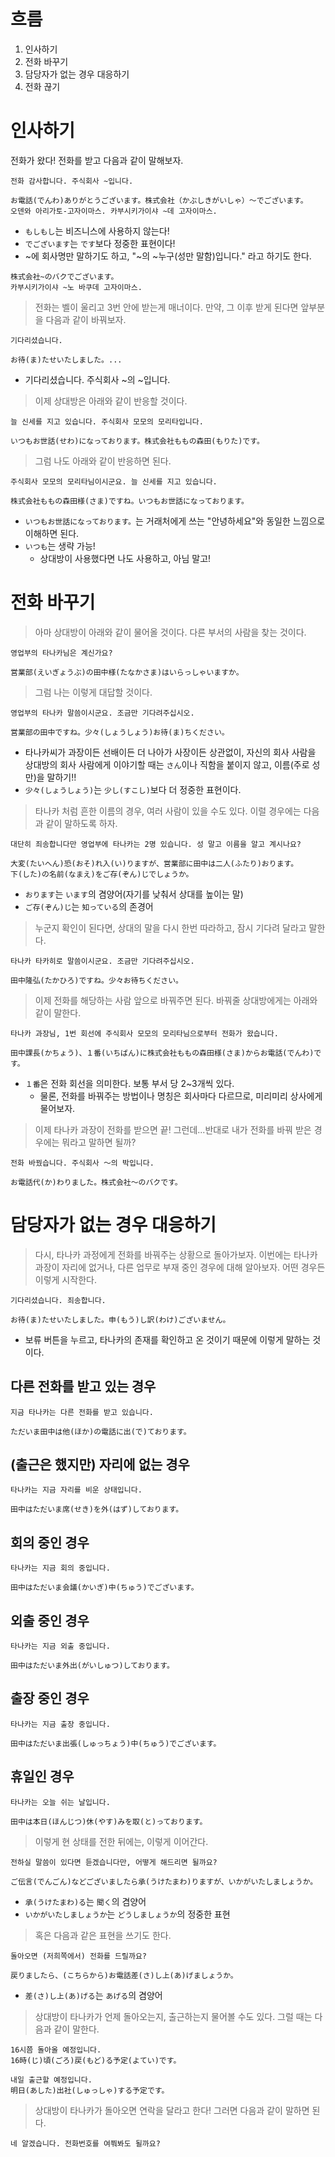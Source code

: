 # 흐름
1. 인사하기
2. 전화 바꾸기
3. 담당자가 없는 경우 대응하기
4. 전화 끊기
# 인사하기
전화가 왔다! 전화를 받고 다음과 같이 말해보자.
```
전화 감사합니다. 주식회사 ~입니다.

お電話(でんわ)ありがとうございます。株式会社（かぶしきがいしゃ）〜でございます。
오덴와 아리가토-고자이마스. 카부시키가이샤 ~데 고자이마스.
```
- `もしもし`는 비즈니스에 사용하지 않는다!
- `でございます`는 `です`보다 정중한 표현이다!
- ~에 회사명만 말하기도 하고, "~의 ~누구(성만 말함)입니다." 라고 하기도 한다.
```
株式会社~のバクでございます。
카부시키가이샤 ~노 바쿠데 고자이마스.
```

> 전화는 벨이 울리고 3번 안에 받는게 매너이다.
> 만약, 그 이후 받게 된다면 앞부분을 다음과 같이 바꿔보자.

```
기다리셨습니다.

お待(ま)たせいたしました。...
```
- 기다리셨습니다. 주식회사 ~의 ~입니다.

> 이제 상대방은 아래와 같이 반응할 것이다.

```
늘 신세를 지고 있습니다. 주식회사 모모의 모리타입니다.

いつもお世話(せわ)になっております。株式会社ももの森田(もりた)です。
```

> 그럼 나도 아래와 같이 반응하면 된다.

```
주식회사 모모의 모리타님이시군요. 늘 신세를 지고 있습니다.

株式会社ももの森田様(さま)ですね。いつもお世話になっております。
```
- `いつもお世話になっております。`는 거래처에게 쓰는 "안녕하세요"와 동일한 느낌으로 이해하면 된다.
- `いつも`는 생략 가능!
	- 상대방이 사용했다면 나도 사용하고, 아님 말고!
# 전화 바꾸기

> 아마 상대방이 아래와 같이 물어올 것이다.
> 다른 부서의 사람을 찾는 것이다.

```
영업부의 타나카님은 계신가요?

営業部(えいぎょうぶ)の田中様(たなかさま)はいらっしゃいますか。
```

> 그럼 나는 이렇게 대답할 것이다.

```
영업부의 타나카 말씀이시군요. 조금만 기다려주십시오.

営業部の田中ですね。少々(しょうしょう)お待(ま)ちください。
```
- 타나카씨가 과장이든 선배이든 더 나아가 사장이든 상관없이, 자신의 회사 사람을 상대방의 회사 사람에게 이야기할 때는 `さん`이나 직함을 붙이지 않고, 이름(주로 성만)을 말하기!!
- `少々(しょうしょう)`는 `少し(すこし)`보다 더 정중한 표현이다.

> 타나카 처럼 흔한 이름의 경우, 여러 사람이 있을 수도 있다.
> 이럴 경우에는 다음과 같이 말하도록 하자.

```
대단히 죄송합니다만 영업부에 타나카는 2명 있습니다. 성 말고 이름을 알고 계시나요?

大変(たいへん)恐(おそ)れ入(い)りますが、営業部に田中は二人(ふたり)おります。
下(した)の名前(なまえ)をご存(ぞん)じでしょうか。
```
- `おります`는 `います`의 겸양어(자기를 낮춰서 상대를 높이는 말)
- `ご存(ぞん)じ`는 `知っている`의 존경어

> 누군지 확인이 된다면, 상대의 말을 다시 한번 따라하고, 잠시 기다려 달라고 말한다.

```
타나카 타카히로 말씀이시군요. 조금만 기다려주십시오.

田中隆弘(たかひろ)ですね。少々お待ちください。
```

> 이제 전화를 해당하는 사람 앞으로 바꿔주면 된다.
> 바꿔줄 상대방에게는 아래와 같이 말한다.

```
타나카 과장님, 1번 회선에 주식회사 모모의 모리타님으로부터 전화가 왔습니다.

田中課長(かちょう)、１番(いちばん)に株式会社ももの森田様(さま)からお電話(でんわ)です。
```
- `１番`은 전화 회선을 의미한다. 보통 부서 당 2~3개씩 있다.
	- 물론, 전화를 바꿔주는 방법이나 명칭은 회사마다 다르므로, 미리미리 상사에게 물어보자.

> 이제 타나카 과장이 전화를 받으면 끝!
> 그런데...반대로 내가 전화를 바꿔 받은 경우에는 뭐라고 말하면 될까?

```
전화 바꿨습니다. 주식회사 〜의 박입니다.

お電話代(か)わりました。株式会社〜のバクです。
```
# 담당자가 없는 경우 대응하기

> 다시, 타나카 과정에게 전화를 바꿔주는 상황으로 돌아가보자.
> 이번에는 타나카 과장이 자리에 없거나, 다른 업무로 부재 중인 경우에 대해 알아보자.
> 어떤 경우든 이렇게 시작한다.

```
기다리셨습니다. 죄송합니다.

お待(ま)たせいたしました。申(もう)し訳(わけ)ございません。
```
- 보류 버튼을 누르고, 타나카의 존재를 확인하고 온 것이기 때문에 이렇게 말하는 것이다.
## 다른 전화를 받고 있는 경우
```
지금 타나카는 다른 전화를 받고 있습니다.

ただいま田中は他(ほか)の電話に出(で)ております。
```
## (출근은 했지만) 자리에 없는 경우
```
타나카는 지금 자리를 비운 상태입니다.

田中はただいま席(せき)を外(はず)しております。
```
## 회의 중인 경우
```
타나카는 지금 회의 중입니다.

田中はただいま会議(かいぎ)中(ちゅう)でございます。
```
## 외출 중인 경우
```
타나카는 지금 외출 중입니다.

田中はただいま外出(がいしゅつ)しております。
```
## 출장 중인 경우
```
타나카는 지금 출장 중입니다.

田中はただいま出張(しゅっちょう)中(ちゅう)でございます。
```
## 휴일인 경우
```
타나카는 오늘 쉬는 날입니다.

田中は本日(ほんじつ)休(やす)みを取(と)っております。
```

> 이렇게 현 상태를 전한 뒤에는, 이렇게 이어간다.

```
전하실 말씀이 있다면 듣겠습니다만, 어떻게 해드리면 될까요?

ご伝言(でんごん)などございましたら承(うけたまわ)りますが、いかがいたしましょうか。
```
- `承(うけたまわ)る`는 `聞く`의 겸양어
- `いかがいたしましょうか`는 `どうしましょうか`의 정중한 표현

> 혹은 다음과 같은 표현을 쓰기도 한다.

```
돌아오면 (저희쪽에서) 전화를 드릴까요?

戻りましたら、(こちらから)お電話差(さ)し上(あ)げましょうか。
```
- `差(さ)し上(あ)げる`는 `あげる`의 겸양어

> 상대방이 타나카가 언제 돌아오는지, 출근하는지 물어볼 수도 있다.
> 그럴 때는 다음과 같이 말한다.

```
16시쯤 돌아올 예정입니다.
16時(じ)頃(ごろ)戻(もど)る予定(よてい)です。

내일 출근할 예정입니다.
明日(あした)出社(しゅっしゃ)する予定です。
```

> 상대방이 타나카가 돌아오면 연락을 달라고 한다!
> 그러면 다음과 같이 말하면 된다.

```
네 알겠습니다. 전화번호를 여쭤봐도 될까요?


```